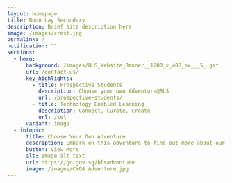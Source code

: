 ```yaml
---
layout: homepage
title: Boon Lay Secondary
description: Brief site description here
image: /images/crest.jpg
permalink: /
notification: ""
sections:
  - hero:
      background: /images/BLS_Website_Banner__1200_x_400_px___5_.gif
      url: /contact-us/
      key_highlights:
        - title: Prospective Students
          description: Choose your own Adventure@BLS
          url: /prospective-students/
        - title: Technology Enabled Learning
          description: Connect, Curate, Create
          url: /tel
      variant: image
  - infopic:
      title: Choose Your Own Adventure
      description: Embark on this adventure to find out more about our BLS Family!
      button: View More
      alt: Image alt text
      url: https://go.gov.sg/blsadventure
      image: /images/CYOA Adventure.jpg
---
```


